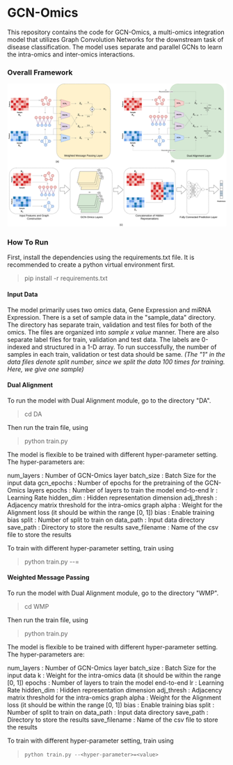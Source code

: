 # GCN-Omics

This repository contains the code for GCN-Omics, a multi-omics integration model that utilizes Graph Convolution Networks for the downstream task of disease classification. The model uses separate and parallel GCNs to learn the intra-omics and inter-omics interactions.

### Overall Framework
<img src="GCN-Omics/Arch.jpg">

### How To Run

First, install the dependencies using the requirements.txt file. It is recommended to create a python virtual environment first.
> pip install -r requirements.txt

#### Input Data
The model primarily uses two omics data, Gene Expression and miRNA Expression. There is a set of sample data in the "sample_data" directory. The directory has separate train, validation and test files for both of the omics. The files are organized into *sample x value* manner. There are also separate label files for train, validation and test data. The labels are 0-indexed and structured in a 1-D array. To run successfully, the number of samples in each train, validation or test data should be same. *(The "1" in the data files denote split number, since we split the data 100 times for training. Here, we give one sample)*

#### Dual Alignment
To run the model with Dual Alignment module, go to the directory "DA".
> cd DA

Then run the train file, using
>python train.py

The model is flexible to be trained with different hyper-parameter setting. The hyper-parameters are:

num_layers : Number of GCN-Omics layer
batch_size : Batch Size for the input data
gcn_epochs : Number of epochs for the pretraining of the GCN-Omics layers
epochs : Number of layers to train the model end-to-end
lr : Learning Rate
hidden_dim : Hidden representation dimension
adj_thresh : Adjacency matrix threshold for the intra-omics graph
alpha : Weight for the Alignment loss (it should be within the range [0, 1])
bias : Enable training bias
split : Number of split to train on
data_path : Input data directory
save_path : Directory to store the results
save_filename : Name of the csv file to store the results

To train with different hyper-parameter setting, train using
>python train.py --<hyper-parameter>=<value>

#### Weighted Message Passing
To run the model with Dual Alignment module, go to the directory "WMP".
>cd WMP

Then run the train file, using
>python train.py

The model is flexible to be trained with different hyper-parameter setting. The hyper-parameters are:

num_layers : Number of GCN-Omics layer
batch_size : Batch Size for the input data
k : Weight for the intra-omics data (it should be within the range [0, 1])
epochs : Number of layers to train the model end-to-end
lr : Learning Rate
hidden_dim : Hidden representation dimension
adj_thresh : Adjacency matrix threshold for the intra-omics graph
alpha : Weight for the Alignment loss (it should be within the range [0, 1])
bias : Enable training bias
split : Number of split to train on
data_path : Input data directory
save_path : Directory to store the results
save_filename : Name of the csv file to store the results

To train with different hyper-parameter setting, train using
>`python train.py --<hyper-parameter>=<value>`